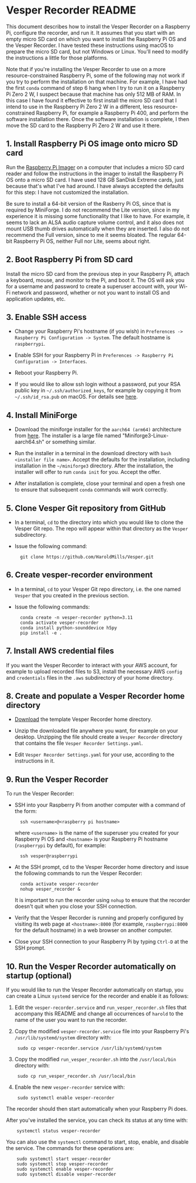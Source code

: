 # Vesper Recorder README

This document describes how to install the Vesper Recorder on a Raspberry Pi, configure the recorder, and run it. It assumes that you start with an empty micro SD card on which you want to install the Raspberry Pi OS and the Vesper Recorder. I have tested these instructions using macOS to prepare the micro SD card, but not Windows or Linux. You'll need to modify the instructions a little for those platforms.

Note that if you're installing the Vesper Recorder to use on a more resource-constrained Raspberry Pi, some of the following may not work if you try to perform the installation on that machine. For example, I have had the first `conda` command of step 6 hang when I try to run it on a Raspberry Pi Zero 2 W, I suspect because that machine has only 512 MB of RAM. In this case I have found it effective to first install the micro SD card that I intend to use in the Raspberry Pi Zero 2 W in a different, less resource-constrained Raspberry Pi, for example a Raspberry Pi 400, and perform the software installation there. Once the software installation is complete, I then move the SD card to the Raspberry Pi Zero 2 W and use it there.


## 1. Install Raspberry Pi OS image onto micro SD card

Run the [Raspberry Pi Imager](https://www.raspberrypi.com/software/) on a computer that includes a micro SD card reader and follow the instructions in the imager to install the Raspberry Pi OS onto a micro SD card. I have used 128 GB SanDisk Extreme cards, just because that's what I've had around. I have always accepted the defaults for this step: I have not customized the installation.

Be sure to install a 64-bit version of the Rasberry Pi OS, since that is required by MiniForge. I do not recommend the Lite version, since in my experience it is missing some functionality that I like to have. For example, it seems to lack an ALSA audio capture volume control, and it also does not mount USB thumb drives automatically when they are inserted. I also do not recommend the Full version, since to me it seems bloated. The regular 64-bit Raspberry Pi OS, neither Full nor Lite, seems about right.


## 2. Boot Raspberry Pi from SD card

Install the micro SD card from the previous step in your Raspberry Pi, attach a keyboard, mouse, and monitor to the Pi, and boot it. The OS will ask you for a username and password to create a superuser account with, your Wi-Fi network and password, whether or not you want to install OS and application updates, etc.


## 3. Enable SSH access

* Change your Raspberry Pi's hostname (if you wish) in `Preferences -> Raspberry Pi Configuration -> System`. The default hostname is `raspberrypi`.

* Enable SSH for your Raspberry Pi in `Preferences -> Raspberry Pi Configuration -> Interfaces`.

* Reboot your Raspberry Pi.

* If you would like to allow ssh login without a password, put your RSA public key in `~/.ssh/authorized_keys`, for example by copying it from `~/.ssh/id_rsa.pub` on macOS. For details see [here](https://danidudas.medium.com/how-to-connect-to-raspberry-pi-via-ssh-without-password-using-ssh-keys-3abd782688a).


## 4. Install MiniForge

* Download the miniforge installer for the `aarch64 (arm64)` architecture from [here](https://github.com/conda-forge/miniforge). The installer is a large file named "Miniforge3-Linux-aarch64.sh" or something similar.

* Run the installer in a terminal in the download directory with `bash <installer file name>`. Accept the defaults for the installation, including installation in the `~/miniforge3` directory. After the installation, the installer will offer to run `conda init` for you. Accept the offer.

* After installation is complete, close your terminal and open a fresh one to ensure that subsequent `conda` commands will work correctly.


## 5. Clone Vesper Git repository from GitHub

* In a terminal, `cd` to the directory into which you would like to clone the Vesper Git repo. The repo will appear within that directory as the `Vesper` subdirectory.

* Issue the following command:

        git clone https://github.com/HaroldMills/Vesper.git


## 6. Create vesper-recorder environment

* In a terminal, `cd` to your Vesper Git repo directory, i.e. the one named `Vesper` that you created in the previous section.

* Issue the following commands:

        conda create -n vesper-recorder python=3.11
        conda activate vesper-recorder
        conda install python-sounddevice h5py
        pip install -e .


## 7. Install AWS credential files

If you want the Vesper Recorder to interact with your AWS account, for example to upload recorded files to S3, install the necessary AWS `config` and `credentials` files in the `.aws` subdirectory of your home directory.


## 8. Create and populate a Vesper Recorder home directory

* [Download](https://www.dropbox.com/scl/fi/qswv8hdolbis8x57l4inn/Vesper-Recorder-Home-Template.0.3.0a0.zip?rlkey=ycu1f6y84ytmlrss60proyml6&dl=1) the template Vesper Recorder home directory.

* Unzip the downloaded file anywhere you want, for example on your desktop. Unzipping the file should create a `Vesper Recorder` directory that contains the file `Vesper Recorder Settings.yaml`.

* Edit `Vesper Recorder Settings.yaml` for your use, according to the instructions in it.


## 9. Run the Vesper Recorder

To run the Vesper Recorder:

* SSH into your Raspberry Pi from another computer with a command of the form:

        ssh <username>@<raspberry pi hostname>

  where `<username>` is the name of the superuser you created for your Raspberry Pi OS and `<hostname>` is your Raspberry Pi hostname (`raspberrypi` by default), for example:

        ssh vesper@raspberrypi

* At the SSH prompt, cd to the Vesper Recorder home directory and issue the following commands to run the Vesper Recorder:

        conda activate vesper-recorder
        nohup vesper_recorder &

  It is important to run the recorder using `nohup` to ensure that the recorder doesn't quit when you close your SSH connection.

* Verify that the Vesper Recorder is running and properly configured by visiting its web page at `<hostname>:8000` (for example, `raspberrypi:8000` for the default hostname) in a web browser on another computer.

* Close your SSH connection to your Raspberry Pi by typing `Ctrl-D` at the SSH prompt.


## 10. Run the Vesper Recorder automatically on startup (optional)

If you would like to run the Vesper Recorder automatically on startup, you can create a Linux `systemd` service for the recorder and enable it as follows:

1. Edit the `vesper-recorder.service` and `run_vesper_recorder.sh` files that accompany this README and change all occurrences of `harold` to the name of the user you want to run the recorder.

2. Copy the modified `vesper-recorder.service` file into your Raspberry Pi's `/usr/lib/systemd/system` directory with:

        sudo cp vesper-recorder.service /usr/lib/systemd/system

3. Copy the modified `run_vesper_recorder.sh` into the `/usr/local/bin` directory with:

        sudo cp run_vesper_recorder.sh /usr/local/bin

4. Enable the new `vesper-recorder` service with:

        sudo systemctl enable vesper-recorder

The recorder should then start automatically when your Raspberry Pi does.

After you've installed the service, you can check its status at any time with:

        systemctl status vesper-recorder

You can also use the `systemctl` command to start, stop, enable, and disable the service. The commands for these operations are:

        sudo systemctl start vesper-recorder
        sudo systemctl stop vesper-recorder
        sudo systemctl enable vesper-recorder
        sudo systemctl disable vesper-recorder

